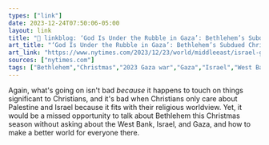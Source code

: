 ```yaml
---
types: ["link"]
date: 2023-12-24T07:50:06-05:00
layout: link
title: "🔗 linkblog: ‘God Is Under the Rubble in Gaza’: Bethlehem’s Subdued Christmas - The New York Times'"
art_title: "‘God Is Under the Rubble in Gaza’: Bethlehem’s Subdued Christmas - The New York Times"
art_link: "https://www.nytimes.com/2023/12/23/world/middleeast/israel-gaza-bethlehem-christmas.html"
sources: ["nytimes.com"]
tags: ["Bethlehem","Christmas","2023 Gaza war","Gaza","Israel","West Bank"]
---
```

Again, what's going on isn't bad *because* it happens to touch on things significant to Christians, and it's bad when Christians only care about Palestine and Israel because it fits with their religious worldview. Yet, it would be a missed opportunity to talk about Bethlehem this Christmas season without asking about the West Bank, Israel, and Gaza, and how to make a better world for everyone there.
